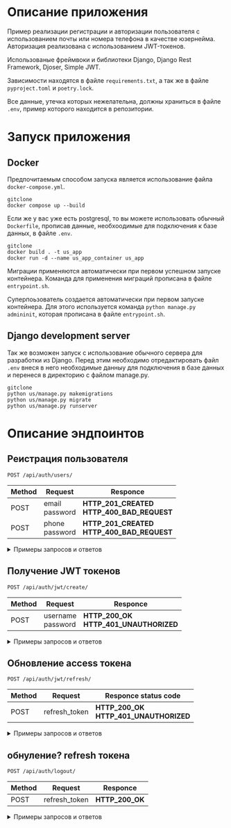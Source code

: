 # Описание приложения

Пример реализации регистрации и авторизации пользователя с использованием почты или номера телефона в качестве юзернейма. Авторизация реализована с использованием JWT-токенов.

Использованые фреймвоки и библиотеки Django, Django Rest Framework, Djoser, Simple JWT.

Зависимости находятся в файле `requirements.txt`, а так же в файле `pyproject.toml` и `poetry.lock`.

Все данные, утечка которых нежелательна, должны храниться в файле `.env`, пример которого находится в репозитории.

# Запуск приложения

## Docker

Предпочитаемым способом запуска является использование файла `docker-compose.yml`.

    gitclone
    docker compose up --build

Если же у вас уже есть postgresql, то вы можете использовать обычный `Dockerfile`, прописав данные, необхоодимые для подключения к базе данных, в файле `.env`.

    gitclone
    docker build . -t us_app
    docker run -d --name us_app_container us_app

Миграции применяются автоматически при первом успешном запуске контейнера. Команда для применения миграций прописана в файле `entrypoint.sh`.

Суперпоьзователь создается автоматически при первом запуске контейнера. Для этого используется команда `python manage.py admininit`, которая прописана в файле `entrypoint.sh`.

## Django development server

Так же возможен запуск с использование обычного сервера для разработки из Django. Перед этим необходимо отредактировать файл `.env` внеся в него необходимые данныу для подключения в базе данных и перенеся в директорию с файлом manage.py.

    gitclone
    python us/manage.py makemigrations
    python us/manage.py migrate
    python us/manage.py runserver

# Описание эндпоинтов

## Реистрация пользователя

`POST /api/auth/users/`

| Method | Request            | Responce                                       |
| ------ | ------------------ | ---------------------------------------------- |
| POST   | email</br>password | **HTTP_201_CREATED</br> HTTP_400_BAD_REQUEST** |
| POST   | phone</br>password | **HTTP_201_CREATED</br> HTTP_400_BAD_REQUEST** |

<details>
<summary>Примеры запросов и ответов</summary>

### Request.

    curl -i -X POST -H 'Content-Type: application/json' -d '{"email": "user@mail.com", "password": "strong_password"}' http://localhost:8000/api/auth/users/

### Responce

    HTTP/1.1 201 Created
    Date: Mon, 05 Feb 2024 14:59:39 GMT
    Server: WSGIServer/0.2 CPython/3.10.12
    Content-Type: application/json
    Vary: Accept, Cookie
    Allow: GET, POST, HEAD, OPTIONS
    X-Frame-Options: DENY
    Content-Length: 110
    X-Content-Type-Options: nosniff
    Referrer-Policy: same-origin
    Cross-Origin-Opener-Policy: same-origin

    {"id":2,"username":"user@mail.com","email":"user@mail.com","phone":null,"is_active":true,"is_superuser":false}

### Request

    curl -i -X POST -H 'Content-Type: application/json' -d '{"phone": "+71234567890", "password": "strong_password"}' http://localhost:8000/api/auth/users/

### Responce

    HTTP/1.1 201 Created
    Date: Tue, 06 Feb 2024 04:41:27 GMT
    Server: WSGIServer/0.2 CPython/3.12.1
    Content-Type: application/json
    Vary: Accept, Cookie
    Allow: GET, POST, HEAD, OPTIONS
    X-Frame-Options: DENY
    Content-Length: 108
    X-Content-Type-Options: nosniff
    Referrer-Policy: same-origin
    Cross-Origin-Opener-Policy: same-origin

    {"id":3,"username":"+71234567890","email":null,"phone":"+71234567890","is_active":true,"is_superuser":false}

</details>

## Получение JWT токенов

`POST /api/auth/jwt/create/`

| Method | Request               | Responce                                   |
| ------ | --------------------- | ------------------------------------------ |
| POST   | username</br>password | **HTTP_200_OK</br> HTTP_401_UNAUTHORIZED** |

<details>
<summary>Примеры запросов и ответов</summary>

### Request

    curl -i -X POST -H 'Content-Type: application/json' -d '{"username": "user@mail.com", "password": "strong_password"}' http://localhost:8000/api/auth/jwt/create/

### Responce

    HTTP/1.1 200 OK
    Date: Tue, 06 Feb 2024 05:07:26 GMT
    Server: WSGIServer/0.2 CPython/3.12.1
    Content-Type: application/json
    Vary: Accept
    Allow: POST, OPTIONS
    X-Frame-Options: DENY
    Content-Length: 483
    X-Content-Type-Options: nosniff
    Referrer-Policy: same-origin
    Cross-Origin-Opener-Policy: same-origin

    {"refresh":"<refresh_token>","access":"<access_token>"}

### Request

    curl -i -X POST -H 'Content-Type: application/json' -d '{"username": "+71234567890", "password": "strong_password"}' http://localhost:8000/api/auth/jwt/create/

### Responce

    HTTP/1.1 200 OK
    Date: Tue, 06 Feb 2024 05:08:42 GMT
    Server: WSGIServer/0.2 CPython/3.12.1
    Content-Type: application/json
    Vary: Accept
    Allow: POST, OPTIONS
    X-Frame-Options: DENY
    Content-Length: 483
    X-Content-Type-Options: nosniff
    Referrer-Policy: same-origin
    Cross-Origin-Opener-Policy: same-origin

    {"refresh":"<refresh_token>","access":"<access_token>"}

</details>

## Обновление access токена

`POST /api/auth/jwt/refresh/`

| Method | Request       | Responce status code                       |
| ------ | ------------- | ------------------------------------------ |
| POST   | refresh_token | **HTTP_200_OK</br> HTTP_401_UNAUTHORIZED** |

<details>
<summary>Примеры запросов и ответов</summary>

### Request

    curl -i -X POST -H 'Content-Type: application/json' -d '{"refresh": "<refresh_token>"}' http://localhost:8000/api/auth/jwt/refresh/

### Responce

    HTTP/1.1 200 OK
    Date: Tue, 06 Feb 2024 05:19:24 GMT
    Server: WSGIServer/0.2 CPython/3.12.1
    Content-Type: application/json
    Vary: Accept
    Allow: POST, OPTIONS
    X-Frame-Options: DENY
    Content-Length: 241
    X-Content-Type-Options: nosniff
    Referrer-Policy: same-origin
    Cross-Origin-Opener-Policy: same-origin

    {"access":"<access_token>"}

</details>

## обнуление? refresh токена

`POST /api/auth/logout/`

| Method | Request       | Responce        |
| ------ | ------------- | --------------- |
| POST   | refresh_token | **HTTP_200_OK** |

<details>
<summary>Примеры запросов и ответов</summary>

### Request

    curl -i -X POST -H 'Content-Type: application/json' -d '{"refresh": "<refresh_token>"}' http://localhost:8000/api/auth/logout/

### Responce

    HTTP/1.1 200 OK
    Date: Tue, 06 Feb 2024 05:21:50 GMT
    Server: WSGIServer/0.2 CPython/3.12.1
    Content-Type: application/json
    Vary: Accept
    Allow: POST, OPTIONS
    X-Frame-Options: DENY
    Content-Length: 2
    X-Content-Type-Options: nosniff
    Referrer-Policy: same-origin
    Cross-Origin-Opener-Policy: same-origin

    {}

</details>

